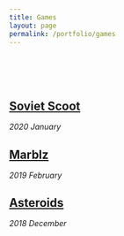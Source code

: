 ```yaml
---
title: Games
layout: page
permalink: /portfolio/games
---
```


<head>
<style>

 .center {
     text-align: center;
 }

   p {
     display: block;
     margin-top: 0.5em;
     margin-bottom: 0.5em;
     margin-left: 0;
    margin-right: 0;
 }

   .pagination {
     display: inline-block;
 }
 .pagination a {
     color: black;
     float: left;
     padding: 8px 16px;
     text-decoration: none;
     text-align: center;
 }

 .pagination a.active {
     background-color: white;
     color: #4b0082;
 }

.pagination a:hover:not(.active) {color: #aa33ff;}

  .overlay {
  position: absolute;
  top: 0;
  bottom: 0;
  left: 0;
  right: 0;
  height: 100%;
  width: 100%;
  opacity: 0;
  transition: .5s ease;
  background-color: black;
}

.container {
  position: relative;
  width: 100%;
}

.container:hover .overlay {
  opacity: 0.5;
}

.text {
  color: white;
  font-size: 20px;
  position: absolute;
  top: 50%;
  left: 50%;
  transform: translate(-50%, -50%);
  -ms-transform: translate(-50%, -50%);
  text-align: center;
  opacity: 1
}

</style>
</head>


<body>
    <h2 style="margin-top: 6rem; margin-bottom: 1rem;"> <a href="{{ site.url }}/portfolio/soviet_scoot"> Soviet Scoot </a> </h2>
    <p> <i> 2020 January </i> </p>
    <h2 style="margin-bottom: 1rem;"> <a href="{{ site.url }}/portfolio/marblz"> Marblz </a> </h2>
    <p> <i> 2019 February </i> </p>
    <h2 style="margin-bottom: 1rem;"> <a href="{{ site.url }}/portfolio/asteroids"> Asteroids </a> </h2>
    <p> <i> 2018 December </i> </p>
</body>
